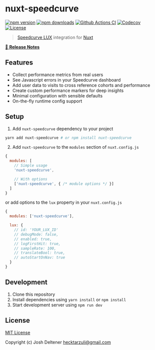 # nuxt-speedcurve

[![npm version][npm-version-src]][npm-version-href]
[![npm downloads][npm-downloads-src]][npm-downloads-href]
[![Github Actions CI][github-actions-ci-src]][github-actions-ci-href]
[![Codecov][codecov-src]][codecov-href]
[![License][license-src]][license-href]

> [Speedcurve LUX](https://speedcurve.com) integration for [Nuxt](https://nuxtjs.org)

[📖 **Release Notes**](./CHANGELOG.md)

## Features
- Collect performance metrics from real users
- See Javascript errors in your Speedcurve dashboard
- Add user data to visits to cross reference cohorts and performance
- Create custom performance markers for deep insights
- Minimal configuration with sensible defaults
- On-the-fly runtime config support

## Setup

1. Add `nuxt-speedcurve` dependency to your project

```bash
yarn add nuxt-speedcurve # or npm install nuxt-speedcurve
```

2. Add `nuxt-speedcurve` to the `modules` section of `nuxt.config.js`
```js
{
  modules: [
    // Simple usage
    'nuxt-speedcurve',

    // With options
    ['nuxt-speedcurve', { /* module options */ }]
  ]
}
```
or add options to the `lux` property in your `nuxt.config.js`
```js
{
  modules: ['nuxt-speedcurve'],

  lux: {
    // id: 'YOUR_LUX_ID'
    // debugMode: false,
    // enabled: true,
    // logFirstHit: true,
    // sampleRate: 100,
    // translateBool: true,
    // autoStartOnNav: true
  }
}
```
## Development

1. Clone this repository
2. Install dependencies using `yarn install` or `npm install`
3. Start development server using `npm run dev`

## License

[MIT License](./LICENSE)

Copyright (c) Josh Deltener <hecktarzuli@gmail.com>

<!-- Badges -->
[npm-version-src]: https://img.shields.io/npm/v/@nuxtjs/speedcurve/latest.svg
[npm-version-href]: https://npmjs.com/package/@nuxtjs/speedcurve

[npm-downloads-src]: https://img.shields.io/npm/dt/@nuxtjs/speedcurve.svg
[npm-downloads-href]: https://npmjs.com/package/@nuxtjs/speedcurve

[github-actions-ci-src]: https://github.com/AutoCustoms/speedcurve-module/workflows/ci/badge.svg
[github-actions-ci-href]: https://github.com/AutoCustoms/speedcurve-module/actions?query=workflow%3Aci

[codecov-src]: https://img.shields.io/codecov/c/github/AutoCustoms/speedcurve-module.svg
[codecov-href]: https://codecov.io/gh/AutoCustoms/speedcurve-module

[license-src]: https://img.shields.io/npm/l/@nuxtjs/speedcurve.svg
[license-href]: https://npmjs.com/package/@nuxtjs/speedcurve
